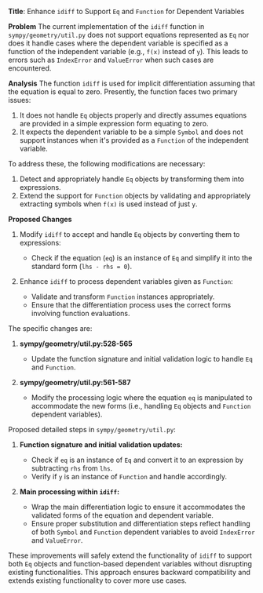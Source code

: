 **Title**: Enhance `idiff` to Support `Eq` and `Function` for Dependent Variables

**Problem**
The current implementation of the `idiff` function in `sympy/geometry/util.py` does not support equations represented as `Eq` nor does it handle cases where the dependent variable is specified as a function of the independent variable (e.g., `f(x)` instead of `y`). This leads to errors such as `IndexError` and `ValueError` when such cases are encountered.

**Analysis**
The function `idiff` is used for implicit differentiation assuming that the equation is equal to zero. Presently, the function faces two primary issues:
1. It does not handle `Eq` objects properly and directly assumes equations are provided in a simple expression form equating to zero.
2. It expects the dependent variable to be a simple `Symbol` and does not support instances when it's provided as a `Function` of the independent variable.

To address these, the following modifications are necessary:
1. Detect and appropriately handle `Eq` objects by transforming them into expressions.
2. Extend the support for `Function` objects by validating and appropriately extracting symbols when `f(x)` is used instead of just `y`.

**Proposed Changes**
1. Modify `idiff` to accept and handle `Eq` objects by converting them to expressions:
   - Check if the equation (`eq`) is an instance of `Eq` and simplify it into the standard form (`lhs - rhs = 0`).

2. Enhance `idiff` to process dependent variables given as `Function`:
   - Validate and transform `Function` instances appropriately.
   - Ensure that the differentiation process uses the correct forms involving function evaluations.

The specific changes are:

1. **sympy/geometry/util.py:528-565**
   - Update the function signature and initial validation logic to handle `Eq` and `Function`.

2. **sympy/geometry/util.py:561-587**
   - Modify the processing logic where the equation `eq` is manipulated to accommodate the new forms (i.e., handling `Eq` objects and `Function` dependent variables).

Proposed detailed steps in `sympy/geometry/util.py`:
   
1. **Function signature and initial validation updates:**
   - Check if `eq` is an instance of `Eq` and convert it to an expression by subtracting `rhs` from `lhs`.
   - Verify if `y` is an instance of `Function` and handle accordingly.

2. **Main processing within `idiff`:**
   - Wrap the main differentiation logic to ensure it accommodates the validated forms of the equation and dependent variable.
   - Ensure proper substitution and differentiation steps reflect handling of both `Symbol` and `Function` dependent variables to avoid `IndexError` and `ValueError`.

These improvements will safely extend the functionality of `idiff` to support both `Eq` objects and function-based dependent variables without disrupting existing functionalities. This approach ensures backward compatibility and extends existing functionality to cover more use cases.